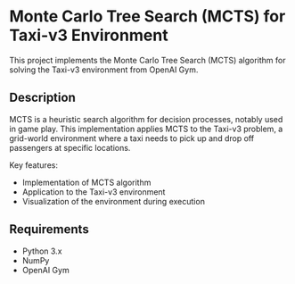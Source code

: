# Monte Carlo Tree Search (MCTS) for Taxi-v3 Environment

This project implements the Monte Carlo Tree Search (MCTS) algorithm for solving the Taxi-v3 environment from OpenAI Gym.

## Description

MCTS is a heuristic search algorithm for decision processes, notably used in game play. This implementation applies MCTS to the Taxi-v3 problem, a grid-world environment where a taxi needs to pick up and drop off passengers at specific locations.

Key features:
- Implementation of MCTS algorithm
- Application to the Taxi-v3 environment
- Visualization of the environment during execution

## Requirements

- Python 3.x
- NumPy
- OpenAI Gym
